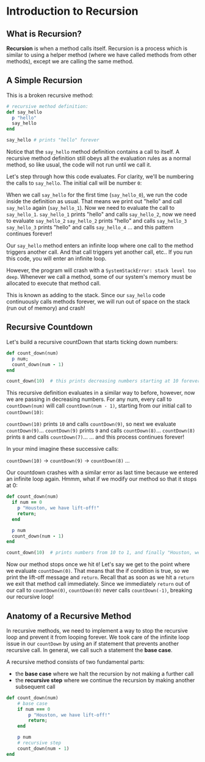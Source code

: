 # Introduction to Recursion

## What is Recursion?

**Recursion** is when a method calls itself. Recursion is a process which is similar to using a helper method (where we have called methods from other methods), except we are calling the same method.

## A Simple Recursion

This is a broken recursive method:

```ruby
# recursive method definition:
def say_hello 
  p "hello"
  say_hello
end

say_hello # prints "hello" forever
```

Notice that the `say_hello` method definition contains a call to itself. A recursive method definition still obeys all the evaluation rules as a normal method, so like usual, the code will not run until we call it.

Let's step through how this code evaluates. For clarity, we'll be numbering the calls to `say_hello`. The initial call will be number `0`:

When we call `say_hello` for the first time (`say_hello_0`), we run the code inside the definition as usual. That means we print out "hello" and call `say_hello` again (`say_hello_1`). Now we need to evaluate the call to `say_hello_1`.
`say_hello_1` prints "hello" and calls `say_hello_2`, now we need to evaluate `say_hello_2`
`say_hello_2` prints "hello" and calls `say_hello_3`
`say_hello_3` prints "hello" and calls `say_hello_4`
... and this pattern continues forever!

Our `say_hello` method enters an infinite loop where one call to the method triggers another call. And that call triggers yet another call, etc.. If you run this code, you will enter an infinite loop. 

However, the program will crash with a `SystemStackError: stack level too deep`. Whenever we call a method, some of our system's memory must be allocated to execute that method call. 

This is known as adding to the stack. Since our `say_hello` code continuously calls methods forever, we will run out of space on the stack (run out of memory) and crash!

## Recursive Countdown

Let's build a recursive countDown that starts ticking down numbers:

```ruby
def count_down(num)
  p num;
  count_down(num - 1)
end

count_down(10)  # this prints decreasing numbers starting at 10 forever
```

This recursive definition evaluates in a similar way to before, however, now we are passing in decreasing numbers. For any num, every call to `countDown(num)` will call `countDown(num - 1)`, starting from our initial call to `countDown(10)`:

`countDown(10)` prints `10` and calls `countDown(9)`, so next we evaluate `countDown(9)`...
`countDown(9)` prints `9` and calls `countDown(8)`...
`countDown(8)` prints `8` and calls `countDown(7)`...
... and this process continues forever!

In your mind imagine these successive calls:

`countDown(10)` -> `countDown(9)` -> `countDown(8)` ...

Our countdown crashes with a similar error as last time because we entered an infinite loop again. Hmmm, what if we modify our method so that it stops at 0:

```ruby
def count_down(num) 
  if num == 0
    p "Houston, we have lift-off!"
    return;
  end

  p num
  count_down(num - 1)
end

count_down(10)  # prints numbers from 10 to 1, and finally "Houston, we have lift-off!"
```

Now our method stops once we hit `0`! Let's say we get to the point where we evaluate `countDown(0)`. That means that the if condition is true, so we print the lift-off message and `return`. Recall that as soon as we hit a `return` we exit that method call immediately. Since we immediately `return` out of our call to `countDown(0)`, `countDown(0)` never calls `countDown(-1)`, breaking our recursive loop!

## Anatomy of a Recursive Method

In recursive methods, we need to implement a way to stop the recursive loop and prevent it from looping forever. We took care of the infinite loop issue in our `countDown` by using an if statement that prevents another recursive call. In general, we call such a statement the **base case**.

A recursive method consists of two fundamental parts:

* the **base case** where we halt the recursion by not making a further call
* the **recursive step** where we continue the recursion by making another subsequent call

```ruby
def count_down(num) 
    # base case
    if num === 0
        p "Houston, we have lift-off!"
        return;
    end

    p num
    # recursive step
    count_down(num - 1)
end
```